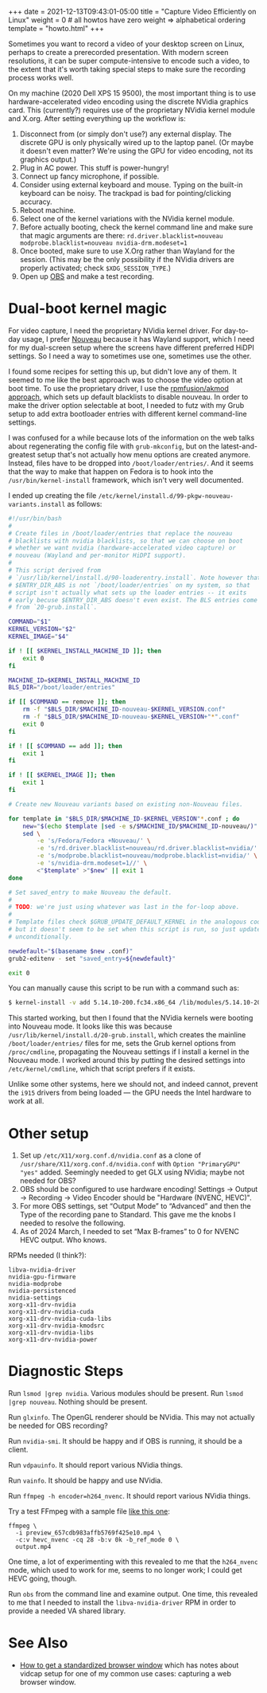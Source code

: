 +++
date = 2021-12-13T09:43:01-05:00
title = "Capture Video Efficiently on Linux"
weight = 0 # all howtos have zero weight => alphabetical ordering
template = "howto.html"
+++

Sometimes you want to record a video of your desktop screen on Linux, perhaps to
create a prerecorded presentation. With modern screen resolutions, it can be
super compute-intensive to encode such a video, to the extent that it's worth
taking special steps to make sure the recording process works well.

On my machine (2020 Dell XPS 15 9500), the most important thing is to use
hardware-accelerated video encoding using the discrete NVidia graphics card.
This (currently?) requires use of the proprietary NVidia kernel module and
X.org. After setting everything up the workflow is:

1. Disconnect from (or simply don't use?) any external display. The discrete GPU
   is only physically wired up to the laptop panel. (Or maybe it doesn't even
   matter? We're using the GPU for video encoding, not its graphics output.)
1. Plug in AC power. This stuff is power-hungry!
1. Connect up fancy microphone, if possible.
1. Consider using external keyboard and mouse. Typing on the built-in keyboard
   can be noisy. The trackpad is bad for pointing/clicking accuracy.
1. Reboot machine.
1. Select one of the kernel variations with the NVidia kernel module.
1. Before actually booting, check the kernel command line and make sure that
   magic arguments are there: `rd.driver.blacklist=nouveau modprobe.blacklist=nouveau nvidia-drm.modeset=1`
1. Once booted, make sure to use X.Org rather than Wayland for the session.
   (This may be the only possibility if the NVidia drivers are properly
   activated; check `$XDG_SESSION_TYPE`.)
1. Open up [OBS] and make a test recording.

[OBS]: https://obsproject.com/


# Dual-boot kernel magic

For video capture, I need the proprietary NVidia kernel driver. For day-to-day
usage, I prefer [Nouveau] because it has Wayland support, which I need for
my dual-screen setup where the screens have different preferred HiDPI settings.
So I need a way to sometimes use one, sometimes use the other.

[Nouveau]: https://nouveau.freedesktop.org/

I found some recipes for setting this up, but didn't love any of them. It seemed
to me like the best approach was to choose the video option at boot time. To use
the proprietary driver, I use the [rpmfusion/akmod approach][fusion], which sets
up default blacklists to disable nouveau. In order to make the driver option
selectable at boot, I needed to futz with my Grub setup to add extra bootloader
entries with different kernel command-line settings.

[fusion]: https://rpmfusion.org/Howto/NVIDIA

I was confused for a while because lots of the information on the web talks
about regenerating the config file with `grub-mkconfig`, but on the
latest-and-greatest setup that's not actually how menu options are created
anymore. Instead, files have to be dropped into `/boot/loader/entries/`. And it
seems that the way to make that happen on Fedora is to hook into the
`/usr/bin/kernel-install` framework, which isn't very well documented.

I ended up creating the file
`/etc/kernel/install.d/99-pkgw-nouveau-variants.install` as follows:

```sh
#!/usr/bin/bash
#
# Create files in /boot/loader/entries that replace the nouveau
# blacklists with nvidia blacklists, so that we can choose on boot
# whether we want nvidia (hardware-accelerated video capture) or
# nouveau (Wayland and per-monitor HiDPI support).
#
# This script derived from
# `/usr/lib/kernel/install.d/90-loaderentry.install`. Note however that
# $ENTRY_DIR_ABS is not `/boot/loader/entries` on my system, so that
# script isn't actually what sets up the loader entries -- it exits
# early becuse $ENTRY_DIR_ABS doesn't even exist. The BLS entries come
# from `20-grub.install`.

COMMAND="$1"
KERNEL_VERSION="$2"
KERNEL_IMAGE="$4"

if ! [[ $KERNEL_INSTALL_MACHINE_ID ]]; then
    exit 0
fi

MACHINE_ID=$KERNEL_INSTALL_MACHINE_ID
BLS_DIR="/boot/loader/entries"

if [[ $COMMAND == remove ]]; then
    rm -f "$BLS_DIR/$MACHINE_ID-nouveau-$KERNEL_VERSION.conf"
    rm -f "$BLS_DIR/$MACHINE_ID-nouveau-$KERNEL_VERSION+"*".conf"
    exit 0
fi

if ! [[ $COMMAND == add ]]; then
    exit 1
fi

if ! [[ $KERNEL_IMAGE ]]; then
    exit 1
fi

# Create new Nouveau variants based on existing non-Nouveau files.

for template in "$BLS_DIR/$MACHINE_ID-$KERNEL_VERSION"*.conf ; do
    new="$(echo $template |sed -e s/$MACHINE_ID/$MACHINE_ID-nouveau/)"
    sed \
        -e 's/Fedora/Fedora +Nouveau/' \
        -e 's/rd.driver.blacklist=nouveau/rd.driver.blacklist=nvidia/' \
        -e 's/modprobe.blacklist=nouveau/modprobe.blacklist=nvidia/' \
        -e 's/nvidia-drm.modeset=1//' \
        <"$template" >"$new" || exit 1
done

# Set saved_entry to make Nouveau the default.
#
# TODO: we're just using whatever was last in the for-loop above.
#
# Template files check $GRUB_UPDATE_DEFAULT_KERNEL in the analogous code,
# but it doesn't seem to be set when this script is run, so just update
# unconditionally.

newdefault="$(basename $new .conf)"
grub2-editenv - set "saved_entry=${newdefault}"

exit 0
```

You can manually cause this script to be run with a command such as:

```sh
$ kernel-install -v add 5.14.10-200.fc34.x86_64 /lib/modules/5.14.10-200.fc34.x86_64/vmlinuz
```

This started working, but then I found that the NVidia kernels were booting into
Nouveau mode. It looks like this was because
`/usr/lib/kernel/install.d/20-grub.install`, which creates the mainline
`/boot/loader/entries/` files for me, sets the Grub kernel options from
`/proc/cmdline`, propagating the Nouveau settings if I install a kernel in the
Nouveau mode. I worked around this by putting the desired settings into
`/etc/kernel/cmdline`, which that script prefers if it exists.

Unlike some other systems, here we should not, and indeed cannot, prevent the
`i915` drivers from being loaded — the GPU needs the Intel hardware to work at
all.


# Other setup

1. Set up `/etc/X11/xorg.conf.d/nvidia.conf` as a clone of
   `/usr/share/X11/xorg.conf.d/nvidia.conf` with `Option "PrimaryGPU" "yes"`
   added. Seemingly needed to get GLX using NVidia; maybe not needed for OBS?
1. OBS should be configured to use hardware encoding! Settings → Output →
   Recording → Video Encoder should be "Hardware (NVENC, HEVC)".
1. For more OBS settings, set “Output Mode” to “Advanced” and then the Type of
   the recording pane to Standard. This gave me the knobs I needed to resolve
   the following.
1. As of 2024 March, I needed to set “Max B-frames” to 0 for NVENC HEVC output.
   Who knows.

RPMs needed (I think?):

```
libva-nvidia-driver
nvidia-gpu-firmware
nvidia-modprobe
nvidia-persistenced
nvidia-settings
xorg-x11-drv-nvidia
xorg-x11-drv-nvidia-cuda
xorg-x11-drv-nvidia-cuda-libs
xorg-x11-drv-nvidia-kmodsrc
xorg-x11-drv-nvidia-libs
xorg-x11-drv-nvidia-power
```


# Diagnostic Steps

Run `lsmod |grep nvidia`. Various modules should be present. Run `lsmod |grep
nouveau`. Nothing should be present.

Run `glxinfo`. The OpenGL renderer should be NVidia. This may not actually be
needed for OBS recording?

Run `nvidia-smi`. It should be happy and if OBS is running, it should be a
client.

Run `vdpauinfo`. It should report various NVidia things.

Run `vainfo`. It should be happy and use NVidia.

Run `ffmpeg -h encoder=h264_nvenc`. It should report various NVidia things.

Try a test FFmpeg with a sample file [like this one][sample]:

```
ffmpeg \
  -i preview_657cdb983affb5769f425e10.mp4 \
  -c:v hevc_nvenc -cq 28 -b:v 0k -b_ref_mode 0 \
  output.mp4
```

[sample]: https://cx.wwtassets.org/previews/preview_657cdb983affb5769f425e10.mp4

One time, a lot of experimenting with this revealed to me that the `h264_nvenc`
mode, which used to work for me, seems to no longer work; I could get HEVC
going, though.

Run `obs` from the command line and examine output. One time, this revealed to
me that I needed to install the `libva-nvidia-driver` RPM in order to provide a
needed VA shared library.


# See Also

- [How to get a standardized browser window](@/howto/get-a-standard-browser.md)
  which has notes about vidcap setup for one of my common use cases: capturing a
  web browser window.